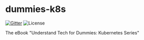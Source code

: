 # dummies-k8s

[![Gitter](https://badges.gitter.im/morningspace/community.svg)](https://gitter.im/morningspace/community?utm_source=badge&utm_medium=badge&utm_campaign=pr-badge)
![License](https://img.shields.io/badge/license-MIT-000000.svg)

The eBook "Understand Tech for Dummies: Kubernetes Series"
